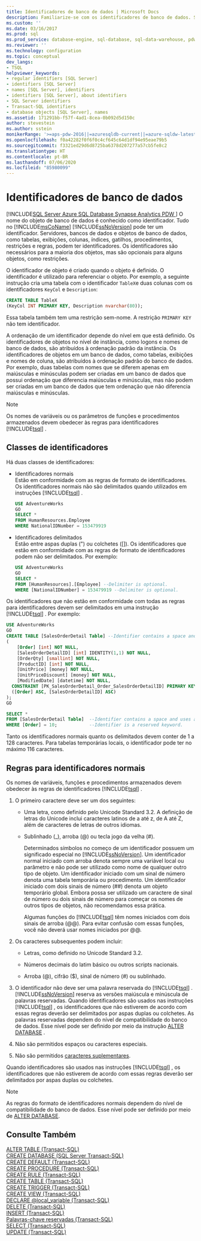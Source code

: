 ```yaml
---
title: Identificadores de banco de dados | Microsoft Docs
description: Familiarize-se com os identificadores de banco de dados. Saiba mais sobre a ordenação, classes diversas, requisitos de delimitação e regras de nomenclatura.
ms.custom: ''
ms.date: 03/16/2017
ms.prod: sql
ms.prod_service: database-engine, sql-database, sql-data-warehouse, pdw
ms.reviewer: ''
ms.technology: configuration
ms.topic: conceptual
dev_langs:
- TSQL
helpviewer_keywords:
- regular identifiers [SQL Server]
- identifiers [SQL Server]
- names [SQL Server], identifiers
- identifiers [SQL Server], about identifiers
- SQL Server identifiers
- Transact-SQL identifiers
- database objects [SQL Server], names
ms.assetid: 171291bb-f57f-4ad1-8cea-0b092d5d150c
author: stevestein
ms.author: sstein
monikerRange: '>=aps-pdw-2016||=azuresqldb-current||=azure-sqldw-latest||>=sql-server-2016||=sqlallproducts-allversions||>=sql-server-linux-2017||=azuresqldb-mi-current'
ms.openlocfilehash: f0a42282f0f6f0c4cf645c64d1df94e95eae79b5
ms.sourcegitcommit: f3321ed29d6d8725ba6378d207277a57cb5fe8c2
ms.translationtype: HT
ms.contentlocale: pt-BR
ms.lasthandoff: 07/06/2020
ms.locfileid: "85980099"
---
```

# <a name="database-identifiers"></a>Identificadores de banco de dados

[!INCLUDE[SQL Server Azure SQL Database Synapse Analytics PDW ](../../includes/applies-to-version/sql-asdb-asdbmi-asa-pdw.md)]
  O nome do objeto de banco de dados é conhecido como identificador. Tudo no [!INCLUDE[msCoName](../../includes/msconame-md.md)] [!INCLUDE[ssNoVersion](../../includes/ssnoversion-md.md)] pode ter um identificador. Servidores, bancos de dados e objetos de banco de dados, como tabelas, exibições, colunas, índices, gatilhos, procedimentos, restrições e regras, podem ter identificadores. Os identificadores são necessários para a maioria dos objetos, mas são opcionais para alguns objetos, como restrições.

 O identificador de objeto é criado quando o objeto é definido. O identificador é utilizado para referenciar o objeto. Por exemplo, a seguinte instrução cria uma tabela com o identificador `TableX`e duas colunas com os identificadores `KeyCol` e `Description`:

```sql
CREATE TABLE TableX
(KeyCol INT PRIMARY KEY, Description nvarchar(80));
```

 Essa tabela também tem uma restrição sem-nome. A restrição `PRIMARY KEY` não tem identificador.

 A ordenação de um identificador depende do nível em que está definido. Os identificadores de objetos no nível de instância, como logons e nomes de banco de dados, são atribuídos à ordenação padrão da instância. Os identificadores de objetos em um banco de dados, como tabelas, exibições e nomes de coluna, são atribuídos à ordenação padrão do banco de dados. Por exemplo, duas tabelas com nomes que se diferem apenas em maiúsculas e minúsculas podem ser criadas em um banco de dados que possui ordenação que diferencia maiúsculas e minúsculas, mas não podem ser criadas em um banco de dados que tem ordenação que não diferencia maiúsculas e minúsculas.

> [!NOTE]  
> Os nomes de variáveis ou os parâmetros de funções e procedimentos armazenados devem obedecer às regras para identificadores [!INCLUDE[tsql](../../includes/tsql-md.md)] .

## <a name="classes-of-identifiers"></a>Classes de identificadores
Há duas classes de identificadores:

-  Identificadores normais    
   Estão em conformidade com as regras de formato de identificadores. Os identificadores normais não são delimitados quando utilizados em instruções [!INCLUDE[tsql](../../includes/tsql-md.md)] .

   ```sql
   USE AdventureWorks
   GO
   SELECT *
   FROM HumanResources.Employee
   WHERE NationalIDNumber = 153479919
   ```

-  Identificadores delimitados    
   Estão entre aspas duplas (") ou colchetes ([]). Os identificadores que estão em conformidade com as regras de formato de identificadores podem não ser delimitados. Por exemplo:

   ```sql
   USE AdventureWorks
   GO
   SELECT *
   FROM [HumanResources].[Employee] --Delimiter is optional.
   WHERE [NationalIDNumber] = 153479919 --Delimiter is optional.
   ```

Os identificadores que não estão em conformidade com todas as regras para identificadores devem ser delimitados em uma instrução [!INCLUDE[tsql](../../includes/tsql-md.md)] . Por exemplo:

```sql
USE AdventureWorks
GO
CREATE TABLE [SalesOrderDetail Table] --Identifier contains a space and uses a reserved keyword.
(
    [Order] [int] NOT NULL,
    [SalesOrderDetailID] [int] IDENTITY(1,1) NOT NULL,
    [OrderQty] [smallint] NOT NULL,
    [ProductID] [int] NOT NULL,
    [UnitPrice] [money] NOT NULL,
    [UnitPriceDiscount] [money] NOT NULL,
    [ModifiedDate] [datetime] NOT NULL,
  CONSTRAINT [PK_SalesOrderDetail_Order_SalesOrderDetailID] PRIMARY KEY CLUSTERED 
  ([Order] ASC, [SalesOrderDetailID] ASC)
);
GO

SELECT *
FROM [SalesOrderDetail Table]  --Identifier contains a space and uses a reserved keyword.
WHERE [Order] = 10;            --Identifier is a reserved keyword.
```

Tanto os identificadores normais quanto os delimitados devem conter de 1 a 128 caracteres. Para tabelas temporárias locais, o identificador pode ter no máximo 116 caracteres.

## <a name="rules-for-regular-identifiers"></a>Regras para identificadores normais
 Os nomes de variáveis, funções e procedimentos armazenados devem obedecer às regras de identificadores [!INCLUDE[tsql](../../includes/tsql-md.md)] .

1.  O primeiro caractere deve ser um dos seguintes:

    -   Uma letra, como definido pelo Unicode Standard 3.2. A definição de letras do Unicode inclui caracteres latinos de a até z, de A até Z, além de caracteres de letras de outros idiomas.

    -   Sublinhado (\_), arroba (@) ou tecla jogo da velha (#).

        Determinados símbolos no começo de um identificador possuem um significado especial no [!INCLUDE[ssNoVersion](../../includes/ssnoversion-md.md)]. Um identificador normal iniciado com arroba denota sempre uma variável local ou parâmetro e não pode ser utilizado como nome de qualquer outro tipo de objeto. Um identificador iniciado com um sinal de número denota uma tabela temporária ou procedimento. Um identificador iniciado com dois sinais de número (##) denota um objeto temporário global. Embora possa ser utilizado um caractere de sinal de número ou dois sinais de número para começar os nomes de outros tipos de objetos, não recomendamos essa prática.

        Algumas funções do [!INCLUDE[tsql](../../includes/tsql-md.md)] têm nomes iniciados com dois sinais de arroba (@@). Para evitar confusão com essas funções, você não deverá usar nomes iniciados por @@.

2.  Os caracteres subsequentes podem incluir:

    -   Letras, como definido no Unicode Standard 3.2.

    -   Números decimais do latim básico ou outros scripts nacionais.

    -   Arroba (@), cifrão ($), sinal de número (#) ou sublinhado.

3.  O identificador não deve ser uma palavra reservada do [!INCLUDE[tsql](../../includes/tsql-md.md)] . [!INCLUDE[ssNoVersion](../../includes/ssnoversion-md.md)] reserva as versões maiúscula e minúscula de palavras reservadas. Quando identificadores são usados nas instruções [!INCLUDE[tsql](../../includes/tsql-md.md)] , os identificadores que não estiverem de acordo com essas regras deverão ser delimitados por aspas duplas ou colchetes. As palavras reservadas dependem do nível de compatibilidade do banco de dados. Esse nível pode ser definido por meio da instrução [ALTER DATABASE](../../t-sql/statements/alter-database-transact-sql-compatibility-level.md) .

4.  Não são permitidos espaços ou caracteres especiais.

5.  Não são permitidos [caracteres suplementares](../../relational-databases/collations/collation-and-unicode-support.md#Supplementary_Characters).

 Quando identificadores são usados nas instruções [!INCLUDE[tsql](../../includes/tsql-md.md)] , os identificadores que não estiverem de acordo com essas regras deverão ser delimitados por aspas duplas ou colchetes.

> [!NOTE]
> As regras do formato de identificadores normais dependem do nível de compatibilidade do banco de dados. Esse nível pode ser definido por meio de [ALTER DATABASE](../../t-sql/statements/alter-database-transact-sql-compatibility-level.md).

## <a name="see-also"></a>Consulte Também
[ALTER TABLE &#40;Transact-SQL&#41;](../../t-sql/statements/alter-table-transact-sql.md)   
[CREATE DATABASE &#40;SQL Server Transact-SQL&#41;](../../t-sql/statements/create-database-sql-server-transact-sql.md)   
[CREATE DEFAULT &#40;Transact-SQL&#41;](../../t-sql/statements/create-default-transact-sql.md)   
[CREATE PROCEDURE &#40;Transact-SQL&#41;](../../t-sql/statements/create-procedure-transact-sql.md)   
[CREATE RULE &#40;Transact-SQL&#41;](../../t-sql/statements/create-rule-transact-sql.md)   
[CREATE TABLE &#40;Transact-SQL&#41;](../../t-sql/statements/create-table-transact-sql.md)   
[CREATE TRIGGER &#40;Transact-SQL&#41;](../../t-sql/statements/create-trigger-transact-sql.md)   
[CREATE VIEW &#40;Transact-SQL&#41;](../../t-sql/statements/create-view-transact-sql.md)   
[DECLARE @local_variable &#40;Transact-SQL&#41;](../../t-sql/language-elements/declare-local-variable-transact-sql.md)   
[DELETE &#40;Transact-SQL&#41;](../../t-sql/statements/delete-transact-sql.md)   
[INSERT &#40;Transact-SQL&#41;](../../t-sql/statements/insert-transact-sql.md)   
[Palavras-chave reservadas &#40;Transact-SQL&#41;](../../t-sql/language-elements/reserved-keywords-transact-sql.md)   
[SELECT &#40;Transact-SQL&#41;](../../t-sql/queries/select-transact-sql.md)   
[UPDATE &#40;Transact-SQL&#41;](../../t-sql/queries/update-transact-sql.md)  
